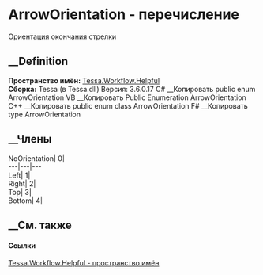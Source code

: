 # ArrowOrientation - перечисление
Ориентация окончания стрелки
## __Definition
 **Пространство имён:** [Tessa.Workflow.Helpful](N_Tessa_Workflow_Helpful.htm)  
 **Сборка:** Tessa (в Tessa.dll) Версия: 3.6.0.17
C# __Копировать
     public enum ArrowOrientation
VB __Копировать
     Public Enumeration ArrowOrientation
C++ __Копировать
     public enum class ArrowOrientation
F# __Копировать
     type ArrowOrientation
##  __Члены
NoOrientation| 0|  
---|---|---  
Left| 1|  
Right| 2|  
Top| 3|  
Bottom| 4|  
## __См. также
#### Ссылки
[Tessa.Workflow.Helpful - пространство имён](N_Tessa_Workflow_Helpful.htm)
